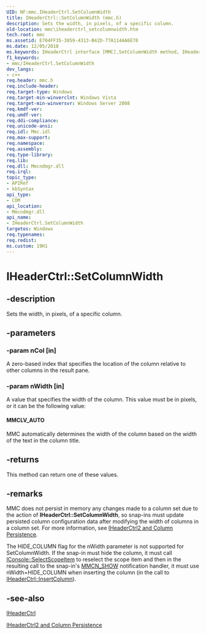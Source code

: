 ```yaml
---
UID: NF:mmc.IHeaderCtrl.SetColumnWidth
title: IHeaderCtrl::SetColumnWidth (mmc.h)
description: Sets the width, in pixels, of a specific column.
old-location: mmc\iheaderctrl_setcolumnwidth.htm
tech.root: mmc
ms.assetid: E704FF35-3859-4313-B42D-77A114AA6E78
ms.date: 12/05/2018
ms.keywords: IHeaderCtrl interface [MMC],SetColumnWidth method, IHeaderCtrl.SetColumnWidth, IHeaderCtrl::SetColumnWidth, MMCLV_AUTO, SetColumnWidth, SetColumnWidth method [MMC], SetColumnWidth method [MMC],IHeaderCtrl interface, mmc.iheaderctrl_setcolumnwidth, mmc/IHeaderCtrl::SetColumnWidth
f1_keywords:
- mmc/IHeaderCtrl.SetColumnWidth
dev_langs:
- c++
req.header: mmc.h
req.include-header: 
req.target-type: Windows
req.target-min-winverclnt: Windows Vista
req.target-min-winversvr: Windows Server 2008
req.kmdf-ver: 
req.umdf-ver: 
req.ddi-compliance: 
req.unicode-ansi: 
req.idl: Mmc.idl
req.max-support: 
req.namespace: 
req.assembly: 
req.type-library: 
req.lib: 
req.dll: Mmcndmgr.dll
req.irql: 
topic_type:
- APIRef
- kbSyntax
api_type:
- COM
api_location:
- Mmcndmgr.dll
api_name:
- IHeaderCtrl.SetColumnWidth
targetos: Windows
req.typenames: 
req.redist: 
ms.custom: 19H1
---
```


# IHeaderCtrl::SetColumnWidth


## -description


Sets the width, in pixels, of a specific column.


## -parameters




### -param nCol [in]

A zero-based index that specifies the location of the column relative to other columns in the result pane.


### -param nWidth [in]

A value that specifies the width of the column. This value must be in pixels, or it can be the following value:



#### MMCLV_AUTO

MMC automatically determines the width of the column based on the width of the text in the column title.


## -returns



This method can return one of these values.




## -remarks



MMC does not persist in memory any changes made to a column set due to the action of <b>IHeaderCtrl::SetColumnWidth</b>, so snap-ins must update persisted column configuration data after modifying the width of columns in a column set. For more information, see 
<a href="https://docs.microsoft.com/previous-versions/windows/desktop/mmc/iheaderctrl2-and-column-persistence">IHeaderCtrl2 and Column Persistence</a>.

The HIDE_COLUMN flag for the nWidth parameter is not supported for 
SetColumnWidth. If the snap-in must hide the column, it must call <a href="https://docs.microsoft.com/windows/desktop/api/mmc/nf-mmc-iconsole-selectscopeitem">IConsole::SelectScopeItem</a> to reselect the scope item and then in the resulting call to the snap-in's <a href="https://docs.microsoft.com/previous-versions/windows/desktop/mmc/mmcn-show">MMCN_SHOW</a> notification handler, it must use nWidth=HIDE_COLUMN when inserting the column (in the call to <a href="https://docs.microsoft.com/windows/desktop/api/mmc/nf-mmc-iheaderctrl-insertcolumn">IHeaderCtrl::InsertColumn</a>).




## -see-also




<a href="https://docs.microsoft.com/windows/desktop/api/mmc/nn-mmc-iheaderctrl">IHeaderCtrl</a>



<a href="https://docs.microsoft.com/previous-versions/windows/desktop/mmc/iheaderctrl2-and-column-persistence">IHeaderCtrl2 and Column Persistence</a>
 

 

